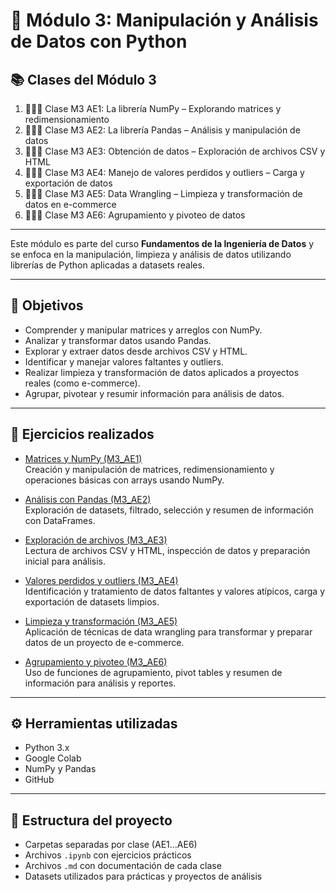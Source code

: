 # 📘 Módulo 3: Manipulación y Análisis de Datos con Python

## 📚 Clases del Módulo 3

1. 👨🏽‍🏫 Clase M3 AE1: La librería NumPy – Explorando matrices y redimensionamiento  
2. 👨🏽‍🏫 Clase M3 AE2: La librería Pandas – Análisis y manipulación de datos  
3. 👨🏽‍🏫 Clase M3 AE3: Obtención de datos – Exploración de archivos CSV y HTML  
4. 👨🏽‍🏫 Clase M3 AE4: Manejo de valores perdidos y outliers – Carga y exportación de datos  
5. 👨🏽‍🏫 Clase M3 AE5: Data Wrangling – Limpieza y transformación de datos en e-commerce  
6. 👨🏽‍🏫 Clase M3 AE6: Agrupamiento y pivoteo de datos  

---

Este módulo es parte del curso **Fundamentos de la Ingeniería de Datos** y se enfoca en la manipulación, limpieza y análisis de datos utilizando librerías de Python aplicadas a datasets reales.

---

## 🧠 Objetivos

- Comprender y manipular matrices y arreglos con NumPy.  
- Analizar y transformar datos usando Pandas.  
- Explorar y extraer datos desde archivos CSV y HTML.  
- Identificar y manejar valores faltantes y outliers.  
- Realizar limpieza y transformación de datos aplicados a proyectos reales (como e-commerce).  
- Agrupar, pivotear y resumir información para análisis de datos.  

---

## 🧪 Ejercicios realizados

- [Matrices y NumPy (M3_AE1)](M3_AE1_Explorando_Matrices_Redimension.ipynb)  
  Creación y manipulación de matrices, redimensionamiento y operaciones básicas con arrays usando NumPy.  

- [Análisis con Pandas (M3_AE2)](M3_AE2_Analisis_Pandas.ipynb)  
  Exploración de datasets, filtrado, selección y resumen de información con DataFrames.  

- [Exploración de archivos (M3_AE3)](M3_AE3_Exploracion_Archivos_CSV_HTML.ipynb)  
  Lectura de archivos CSV y HTML, inspección de datos y preparación inicial para análisis.  

- [Valores perdidos y outliers (M3_AE4)](M3_AE4__Carga_Exportacion_.ipynb)  
  Identificación y tratamiento de datos faltantes y valores atípicos, carga y exportación de datasets limpios.  

- [Limpieza y transformación (M3_AE5)](M3_AE5_Limpieza_Transformacion_Ecomerce.ipynb)  
  Aplicación de técnicas de data wrangling para transformar y preparar datos de un proyecto de e-commerce.  

- [Agrupamiento y pivoteo (M3_AE6)](M3_AE6_Agrupamiento_Pivoteo_Datos.ipynb)  
  Uso de funciones de agrupamiento, pivot tables y resumen de información para análisis y reportes.  

---

## ⚙️ Herramientas utilizadas

- Python 3.x  
- Google Colab  
- NumPy y Pandas  
- GitHub  

---

## 📁 Estructura del proyecto

- Carpetas separadas por clase (AE1…AE6)  
- Archivos `.ipynb` con ejercicios prácticos  
- Archivos `.md` con documentación de cada clase  
- Datasets utilizados para prácticas y proyectos de análisis  

